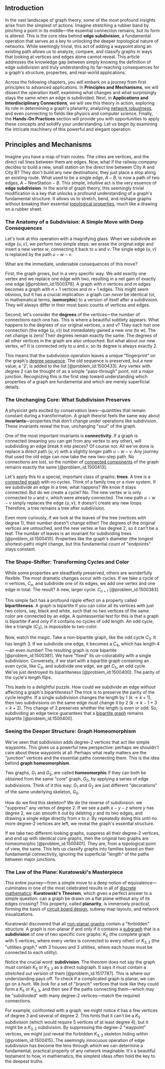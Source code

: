 ## Introduction
In the vast landscape of graph theory, some of the most profound insights arise from the simplest of actions. Imagine stretching a rubber band by pinching a point in its middle—the essential connection remains, but its form is altered. This is the core idea behind **edge subdivision**, a fundamental operation that serves as a key to unlocking the deeper topological nature of networks. While seemingly trivial, this act of adding a waypoint along an existing path allows us to analyze, compare, and classify graphs in ways that looking at vertices and edges alone cannot reveal. This article addresses the knowledge gap between simply knowing the definition of edge subdivision and truly understanding its far-reaching consequences for a graph's structure, properties, and real-world applications.

Across the following chapters, you will embark on a journey from first principles to advanced applications. In **Principles and Mechanisms**, we will dissect the operation itself, examining what changes and what surprisingly stays the same when an edge is subdivided. Next, in **Applications and Interdisciplinary Connections**, we will see this theory in action, exploring its role in determining a graph's planarity, analyzing [network robustness](@article_id:146304), and even connecting to fields like physics and computer science. Finally, the **Hands-On Practices** section will provide you with opportunities to apply these concepts and solidify your understanding. Let us begin by examining the intricate machinery of this powerful and elegant operation.

## Principles and Mechanisms

Imagine you have a map of train routes. The cities are vertices, and the direct rail lines between them are edges. Now, what if the railway company decides to build a new, small station on the direct line between City A and City B? They don't build any new destinations; they just place a stop along an existing route. What used to be a single edge, $A-B$, is now a path of two edges, $A-\text{NewStation}-B$. This simple, intuitive act is the very essence of **edge subdivision**. In the world of graph theory, this seemingly trivial modification is a key that unlocks a profound understanding of a graph's fundamental structure. It allows us to stretch, bend, and reshape graphs without breaking their essential [topological properties](@article_id:154172), much like a drawing on a rubber sheet.

### The Anatomy of a Subdivision: A Simple Move with Deep Consequences

Let's look at this operation with a magnifying glass. When we subdivide an edge $\{u, v\}$, we perform two simple steps: we erase the original edge and insert a new vertex $w$, connecting it back to $u$ and $v$. The single edge $\{u, v\}$ is replaced by the path $u-w-v$.

What are the immediate, undeniable consequences of this move?

First, the graph grows, but in a very specific way. We add exactly one vertex and we replace one edge with two, resulting in a net gain of exactly one edge [@problem_id:1500378]. A graph with $n$ vertices and $m$ edges becomes a graph with $n+1$ vertices and $m+1$ edges. This might seem obvious, but it has a crucial implication: a graph can *never* be identical (or, in mathematical terms, **isomorphic**) to a version of itself after a subdivision. They will always differ in their most basic counts of vertices and edges.

Second, let's consider the **degrees** of the vertices—the number of connections each one has. This is where a beautiful subtlety appears. What happens to the degrees of our original vertices, $u$ and $v$? They each lost one connection (the edge $\{u, v\}$) but immediately gained a new one (to $w$). The net change is zero! Their degrees remain exactly the same. The degrees of all other vertices in the graph are also untouched. But what about our new vertex, $w$? It is connected only to $u$ and $v$, so its degree is always exactly 2.

This means that the subdivision operation leaves a unique "fingerprint" on the graph's [degree sequence](@article_id:267356). The old sequence is preserved, but a new value, a '2', is added to the list [@problem_id:1500433]. Any vertex with degree 2 can be thought of as a simple "pass-through" point, not a major junction. Recognizing this is the first step toward understanding which properties of a graph are fundamental and which are merely superficial details.

### The Unchanging Core: What Subdivision Preserves

A physicist gets excited by conservation laws—quantities that remain constant during a transformation. A graph theorist feels the same way about **invariants**—properties that don't change under operations like subdivision. These invariants reveal the true, unchanging "soul" of the graph.

One of the most important invariants is **connectivity**. If a graph is connected (meaning you can get from any vertex to any other), will subdividing an edge break it into pieces? Of course not. All we've done is replace a direct path $\{u,v\}$ with a slightly longer path $u-w-v$. Any journey that used the old edge can now take the new two-step path. No connections are lost, so the number of [connected components](@article_id:141387) of the graph remains exactly the same [@problem_id:1500413].

Let's apply this to a special, important class of graphs: **trees**. A tree is a [connected graph](@article_id:261237) with no cycles. Think of a family tree or a river system. If we subdivide an edge in a tree, what happens? We know it stays connected. But do we create a cycle? No. The new vertex $w$ is only connected to $u$ and $v$, which were already connected. The new path $u-w-v$ simply replaces the edge $\{u, v\}$; it doesn't create any new loops. Therefore, a tree remains a tree after subdivision.

Even more curiously, if we look at the leaves of the tree (vertices with degree 1), their number doesn't change either! The degrees of the original vertices are untouched, and the new vertex $w$ has degree 2, so it can't be a leaf. The number of leaves is an invariant for subdividing trees [@problem_id:1500410]. Properties like the graph's diameter (the longest shortest-path) might change, but this fundamental count of "endpoints" stays constant.

### The Shape-Shifter: Transforming Cycles and Color

While some properties are steadfastly preserved, others are wonderfully flexible. The most dramatic changes occur with cycles. If we take a cycle of $n$ vertices, $C_n$, and subdivide one of its edges, we add one vertex and one edge in total. The result? A new, larger cycle: $C_{n+1}$ [@problem_id:1500383].

This simple fact has a profound ripple effect on a property called **bipartiteness**. A graph is bipartite if you can color all its vertices with just two colors, say, black and white, such that no two vertices of the same color are connected by an edge. A quintessential test for this is that a graph is bipartite if and only if it contains no cycles of odd length. An odd cycle, like a triangle ($C_3$), is impossible to two-color.

Now, watch the magic. Take a non-bipartite graph, like the odd cycle $C_3$. It has length 3. If we subdivide one edge, it becomes a $C_4$, which has length 4—an even number! The resulting graph is now bipartite [@problem_id:1500381]. We have "fixed" its un-colorability with a single subdivision. Conversely, if we start with a bipartite graph containing an even cycle, like $C_4$, and subdivide one edge, we get $C_5$, an odd cycle. We've just destroyed its bipartiteness [@problem_id:1500400]. The parity of the cycle's length flips.

This leads to a delightful puzzle. How could we subdivide an edge *without* affecting a graph's bipartiteness? The trick is to preserve the parity of the cycle lengths. If a single subdivision changes the length by 1 ($k \to k+1$), then two subdivisions on the same edge must change it by 2 ($k \to k-1+3 = k+2$). This change of 2 preserves whether the length is even or odd. So, subdividing an edge twice guarantees that a [bipartite graph](@article_id:153453) remains bipartite [@problem_id:1500400].

### Seeing the Deeper Structure: Graph Homeomorphism

We've seen that subdivision adds degree-2 vertices that act like simple waypoints. This gives us a powerful new perspective: perhaps we shouldn't care about these waypoints at all. Perhaps what really matters are the "junction" vertices and the essential paths connecting them. This is the idea behind **graph homeomorphism**.

Two graphs, $G_1$ and $G_2$, are called **homeomorphic** if they can both be obtained from the same "core" graph, $G_0$, by applying a series of edge subdivisions. Think of it this way: $G_1$ and $G_2$ are just different "decorations" of the same underlying skeleton, $G_0$.

How do we find this skeleton? We do the reverse of subdivision: we "suppress" any vertex of degree 2. If we see a path $x-y-z$ where $y$ has degree 2, we can smooth it out by deleting $y$ and its two edges, and drawing a single edge directly from $x$ to $z$. By repeatedly doing this until no more degree-2 vertices are left, we reveal the graph's essential structure.

If we take two different-looking graphs, suppress all their degree-2 vertices, and end up with identical core graphs, then the original two graphs are homeomorphic [@problem_id:1500401]. They are, from a topological point of view, the same. This lets us classify graphs into families based on their fundamental connectivity, ignoring the superficial "length" of the paths between major junctions.

### The Law of the Plane: Kuratowski's Masterpiece

This entire journey—from a simple move to a deep notion of equivalence—culminates in one of the most celebrated results in all of [discrete mathematics](@article_id:149469): **Kuratowski's Theorem**, which gives a perfect answer to a simple question: can a graph be drawn on a flat plane without any of its edges crossing? This property, called **planarity**, is immensely practical, forming the basis of [circuit board design](@article_id:260823), subway map layouts, and network visualizations.

Kuratowski discovered that all [non-planar graphs](@article_id:267839) contain a "forbidden" structure. A graph is non-planar if and only if it contains a [subgraph](@article_id:272848) that is a **subdivision** of one of two specific core graphs: $K_5$ (the complete graph with 5 vertices, where every vertex is connected to every other) or $K_{3,3}$ (the "utilities graph," with 3 houses and 3 utilities, where each house must be connected to each utility).

Notice the crucial word: **subdivision**. The theorem does not say the graph must contain $K_5$ or $K_{3,3}$ as a direct subgraph. It says it must contain a *stretched out* version of them [@problem_id:1517787]. This is where our understanding pays off. To check if a complicated graph is planar, we can go on a hunt. We look for a set of "branch" vertices that look like they could form a $K_5$ or $K_{3,3}$, and then see if the paths connecting them—which may be "subdivided" with many degree-2 vertices—match the required connections.

For example, confronted with a graph, we might notice it has a few vertices of degree 3 and several of degree 2. This hints that it can't be a $K_5$ subdivision (which would require 5 vertices of at least degree 4), but it might be a $K_{3,3}$ subdivision. By suppressing the degree-2 "waypoint" vertices, we might just reveal the forbidden $K_{3,3}$ skeleton hiding within [@problem_id:1500415]. The seemingly innocuous operation of edge subdivision has become the lens through which we can determine a fundamental, practical property of any network imaginable. It's a beautiful testament to how, in mathematics, the simplest ideas often hold the key to the deepest truths.